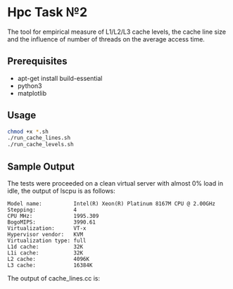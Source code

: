# Hpc Task №2
The tool for empirical measure of L1/L2/L3 cache levels, the cache line size and the influence of number of threads on the average access time.

## Prerequisites
* apt-get install build-essential
* python3
* matplotlib

## Usage
```sh
chmod +x *.sh
./run_cache_lines.sh
./run_cache_levels.sh
```

## Sample Output
The tests were proceeded on a clean virtual server with almost 0% load in idle, the output of lscpu is as follows: 
```
Model name:          Intel(R) Xeon(R) Platinum 8167M CPU @ 2.00GHz
Stepping:            4
CPU MHz:             1995.309
BogoMIPS:            3990.61
Virtualization:      VT-x
Hypervisor vendor:   KVM
Virtualization type: full
L1d cache:           32K
L1i cache:           32K
L2 cache:            4096K
L3 cache:            16384K
```

The output of cache_lines.cc is:
```
```
